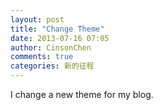 ```yaml
---
layout: post
title: "Change Theme"
date: 2013-07-16 07:05
author: CinsonChen
comments: true
categories: 新的征程 
---
```

  I change a new theme for my blog.

